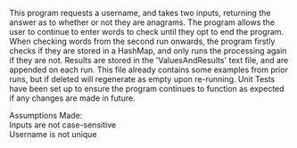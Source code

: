 This program requests a username, and takes two inputs, returning the answer as to whether or not they are anagrams. The program allows the user to continue to enter words to check until they opt to end the program. When checking words from the second run onwards, the program firstly checks if they are stored in a HashMap, and only runs the processing again if they are not. Results are stored in the 'ValuesAndResults' text file, and are appended on each run. This file already contains some examples from prior runs, but if deleted will regenerate as empty upon re-running. Unit Tests have been set up to ensure the program continues to function as expected if any changes are made in future.




Assumptions Made:\
Inputs are not case-sensitive\
Username is not unique